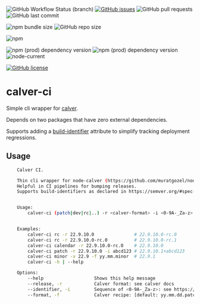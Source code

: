 ![GitHub Workflow Status (branch)](https://img.shields.io/github/workflow/status/busla/calver-ci/publish/main) [![GitHub issues](https://img.shields.io/github/issues/busla/calver-ci)](https://github.com/busla/calver-ci/issues) ![GitHub pull requests](https://img.shields.io/github/issues-pr/busla/calver-ci) ![GitHub last commit](https://img.shields.io/github/last-commit/busla/calver-ci?color=brightgreen)

![npm bundle size](https://img.shields.io/bundlephobia/min/calver-ci) ![GitHub repo size](https://img.shields.io/github/repo-size/busla/calver-ci)

![npm](https://img.shields.io/npm/v/calver-ci)

![npm (prod) dependency version](https://img.shields.io/npm/dependency-version/calver-ci/arg) ![npm (prod) dependency version](https://img.shields.io/npm/dependency-version/calver-ci/calver) ![node-current](https://img.shields.io/node/v/calver-ci?color=blue)

[![GitHub license](https://img.shields.io/github/license/busla/calver-ci)](https://github.com/busla/calver-ci/blob/main/LICENSE)

# calver-ci

Simple cli wrapper for [calver](https://www.npmjs.com/package/calver).

Depends on two packages that have zero external dependencies.

Supports adding a [build-identifier](https://semver.org/#spec-item-10) attribute to simplify tracking deployment regressions.

## Usage

````bash
    Calver CI.

    Thin cli wrapper for node-calver (https://github.com/muratgozel/node-calver)
    Helpful in CI pipelines for bumping releases.
    Supports build-identifiers as declared in https://semver.org/#spec-item-10


    Usage:
        calver-ci (patch|dev|rc|..) -r <calver-format> -i <0-9A-_Za-z> [-f|--yy.mm.dd.patch]


    Examples:
        calver-ci rc -r 22.9.10.0               # 22.9.10.0-rc.0
        calver-ci rc -r 22.9.10.0-rc.0          # 22.9.10.0-rc.1
        calver-ci calendar -r 22.9.10.0-rc.0    # 22.9.10.0
        calver-ci patch -r 22.9.10.0 -i abcd123 # 22.9.10.1+abcd123
        calver-ci minor -v 22.9 -f yy.mm.minor  # 22.9.1
        calver-ci -h | --help

    Options:
        --help                   Shows this help message
        --release, -r            Calver format: see calver docs
        --identifier, -i         Sequence of <0-9A-_Za-z>: see https://semver.org/#spec-item-10
        --format, -f             Calver recipe: [default: yy.mm.dd.patch]```
````
